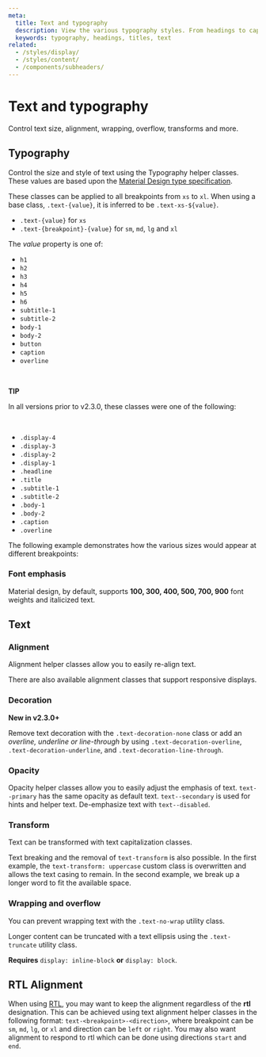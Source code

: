 ```yaml
---
meta:
  title: Text and typography
  description: View the various typography styles. From headings to captions, with various weights, sizes and italics.
  keywords: typography, headings, titles, text
related:
  - /styles/display/
  - /styles/content/
  - /components/subheaders/
---
```


# Text and typography

Control text size, alignment, wrapping, overflow, transforms and more. <inline-ad slug="scrimba-typography" />

<entry-ad />

## Typography

Control the size and style of text using the Typography helper classes. These values are based upon the [Material Design type specification](https://material.io/design/typography/the-type-system.html).

<example file="text-and-typography/typography" />

These classes can be applied to all breakpoints from `xs` to `xl`. When using a base class, `.text-{value}`, it is inferred to be `.text-xs-${value}`.

- `.text-{value}` for `xs`
- `.text-{breakpoint}-{value}` for `sm`, `md`, `lg` and `xl`

The _value_ property is one of:

- `h1`
- `h2`
- `h3`
- `h4`
- `h5`
- `h6`
- `subtitle-1`
- `subtitle-2`
- `body-1`
- `body-2`
- `button`
- `caption`
- `overline`

<br>

<alert type="success">

  **TIP**

  In all versions prior to v2.3.0, these classes were one of the following:

  <br>

- `.display-4`
- `.display-3`
- `.display-2`
- `.display-1`
- `.headline`
- `.title`
- `.subtitle-1`
- `.subtitle-2`
- `.body-1`
- `.body-2`
- `.caption`
- `.overline`

</alert>

The following example demonstrates how the various sizes would appear at different breakpoints:

<example file="text-and-typography/typography-breakpoints" />

### Font emphasis

Material design, by default, supports **100, 300, 400, 500, 700, 900** font weights and italicized text.

<example file="text-and-typography/font-emphasis" />

## Text

### Alignment

Alignment helper classes allow you to easily re-align text.

<example file="text-and-typography/text-justify" />

There are also available alignment classes that support responsive displays.

<example file="text-and-typography/text-align" />

### Decoration

<alert type="info">

  **New in v2.3.0+**

</alert>

Remove text decoration with the `.text-decoration-none` class or add an *overline, underline or line-through* by using `.text-decoration-overline`, `.text-decoration-underline`, and `.text-decoration-line-through`.

<example file="text-and-typography/text-decoration" />

### Opacity

Opacity helper classes allow you to easily adjust the emphasis of text. `text--primary` has the same opacity as default text. `text--secondary` is used for hints and helper text. De-emphasize text with `text--disabled`.

<example file="text-and-typography/text-opacity" />

### Transform

Text can be transformed with text capitalization classes.

<example file="text-and-typography/text-transform" />

Text breaking and the removal of `text-transform` is also possible. In the first example, the `text-transform: uppercase` custom class is overwritten and allows the text casing to remain. In the second example, we break up a longer word to fit the available space.

<example file="text-and-typography/text-break" />

### Wrapping and overflow

You can prevent wrapping text with the `.text-no-wrap` utility class.

<example file="text-and-typography/text-no-wrap" />

Longer content can be truncated with a text ellipsis using the `.text-truncate` utility class.

<alert type="info">

  **Requires** `display: inline-block` **or** `display: block`.

</alert>

<example file="text-and-typography/text-truncate" />

## RTL Alignment

When using [RTL](/features/bidirectionality), you may want to keep the alignment regardless of the **rtl** designation. This can be achieved using text alignment helper classes in the following format: `text-<breakpoint>-<direction>`, where breakpoint can be `sm`, `md`, `lg`, or `xl` and direction can be `left` or `right`. You may also want alignment to respond to rtl which can be done using directions `start` and `end`.

<example file="text-and-typography/text-rtl" />

<backmatter />
